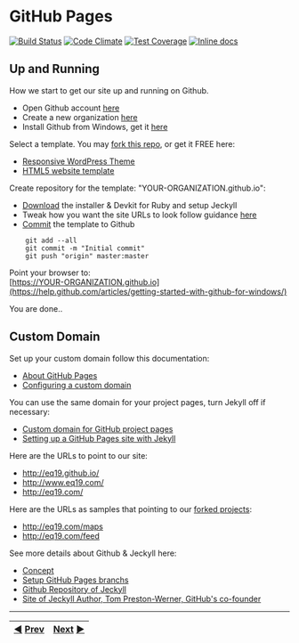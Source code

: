 # GitHub Pages

[![Build Status](https://travis-ci.org/guard/guard.svg)](https://travis-ci.org/guard/guard) [![Code Climate](https://codeclimate.com/github/guard/guard/badges/gpa.svg)](https://codeclimate.com/github/guard/guard) [![Test Coverage](https://codeclimate.com/github/guard/guard/badges/coverage.svg)](https://codeclimate.com/github/guard/guard) [![Inline docs](http://inch-ci.org/github/guard/guard.svg)](http://inch-ci.org/github/guard/guard)

## Up and Running
How we start to get our site up and running on Github.

* Open Github account [here](https://github.com/join)
* Create a new organization [here](https://github.com/organizations/new)
* Install Github from Windows, get it [here](https://windows.github.com/)

Select a template. You may [fork this repo](https://github.com/eq19/eq19.github.io/fork), or get it FREE here:
* [Responsive WordPress Theme](https://www.templatemonster.com/free-templates/globaly-responsive-consulting-wordpress-theme-52382.html)
* [HTML5 website template](https://www.templatemo.com/preview/templatemo_395_urbanic)

Create repository for the template: "YOUR-ORGANIZATION.github.io":
* [Download](http://jekyll-windows.juthilo.com/1-ruby-and-devkit/) the installer & Devkit for Ruby and setup Jeckyll
* Tweak how you want the site URLs to look follow guidance [here](http://jekyllrb.com/docs/structure/)
* [Commit](http://martinbuberl.com/blog/setup-jekyll-on-windows-and-host-it-on-github-pages/ ) the template to Github
```
    git add --all
    git commit -m "Initial commit"    
    git push "origin" master:master
```

Point your browser to:    
[https://YOUR-ORGANIZATION.github.io](https://help.github.com/articles/getting-started-with-github-for-windows/)

You are done..    

## Custom Domain
Set up your custom domain follow this documentation:  
* [About GitHub Pages](https://docs.github.com/en/pages/getting-started-with-github-pages/about-github-pages)
* [Configuring a custom domain](https://help.github.com/articles/setting-up-a-custom-domain-with-github-pages/)

You can use the same domain for your project pages, turn Jekyll off if necessary:   
* [Custom domain for GitHub project pages](https://stackoverflow.com/questions/9082499/custom-domain-for-github-project-pages)
* [Setting up a GitHub Pages site with Jekyll](https://docs.github.com/en/pages/setting-up-a-github-pages-site-with-jekyll#troubleshooting) 

Here are the URLs to point to our site:    
* http://eq19.github.io/   
* http://www.eq19.com/    
* http://eq19.com/

Here are the URLs as samples that pointing to our [forked projects](https://github.com/search?utf8=%E2%9C%93&q=%40eq19+fork%3Aonly+user%3Aeq19+fork%3Aonly&type=Repositories&ref=advsearch&s=updated): 
* http://eq19.com/maps
* http://eq19.com/feed

See more details about Github & Jeckyll here:  
* [Concept](http://tom.preston-werner.com/2008/11/17/blogging-like-a-hacker.html)  
* [Setup GitHub Pages branchs](https://gist.github.com/chrisjacob/833223)  
* [Github Repository of Jeckyll](https://github.com/mojombo/tpw) 
* [Site of Jeckyll Author, Tom Preston-Werner, GitHub's co-founder](http://tom.preston-werner.com)
***
|[:arrow_backward:](https://github.com/eq19) [Prev](https://github.com/eq19)|[Next](http://eq19.github.io/) [:arrow_forward:](http://eq19.github.io/)|
|:----|----:|
